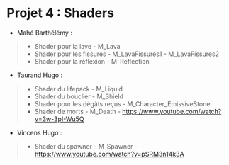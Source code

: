 # Projet 4 : Shaders

- Mahé Barthélémy : 
 > *    Shader pour la lave - M_Lava
 > *    Shader pour les fissures - M_LavaFissures1 - M_LavaFissures2
 > *    Shader pour la réflexion - M_Reflection

- Taurand Hugo : 
 > *    Shader du lifepack - M_Liquid
 > *    Shader du bouclier - M_Shield
 > *    Shader pour les dégâts reçus - M_Character_EmissiveStone
 > *    Shader de morts - M_Death - https://www.youtube.com/watch?v=3w-3pI-Wu5Q

- Vincens Hugo : 
 > *    Shader du spawner - M_Spawner - https://www.youtube.com/watch?v=pSRM3n14k3A
